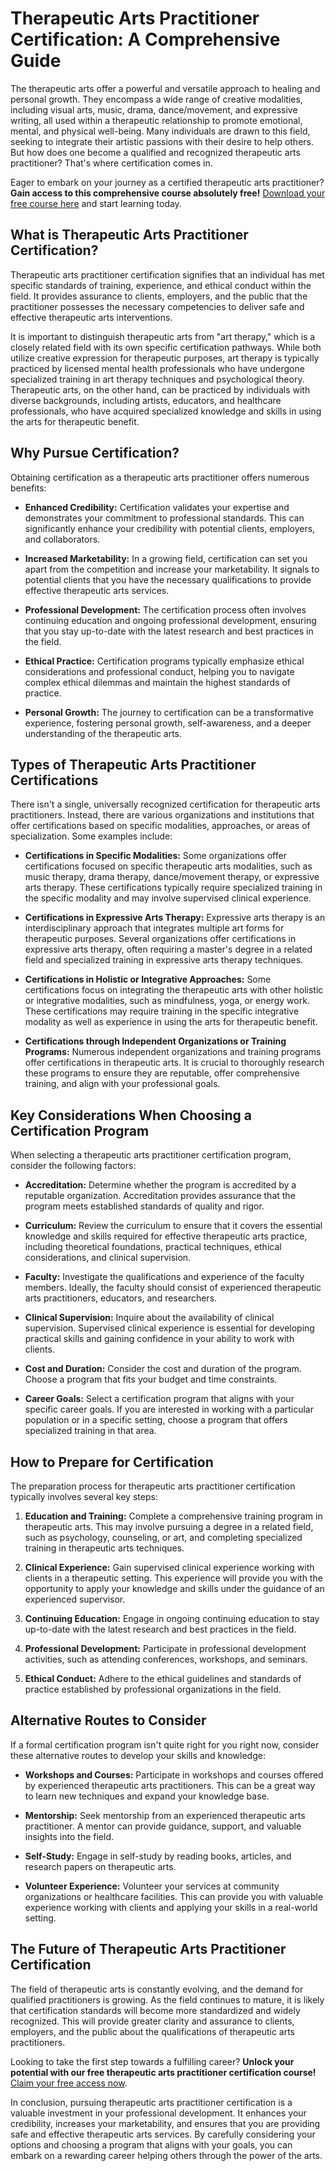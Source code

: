 # Therapeutic Arts Practitioner Certification: A Comprehensive Guide

The therapeutic arts offer a powerful and versatile approach to healing and personal growth. They encompass a wide range of creative modalities, including visual arts, music, drama, dance/movement, and expressive writing, all used within a therapeutic relationship to promote emotional, mental, and physical well-being. Many individuals are drawn to this field, seeking to integrate their artistic passions with their desire to help others. But how does one become a qualified and recognized therapeutic arts practitioner? That's where certification comes in.

Eager to embark on your journey as a certified therapeutic arts practitioner? **Gain access to this comprehensive course absolutely free!** [Download your free course here](https://udemywork.com/therapeutic-arts-practitioner-certification) and start learning today.

## What is Therapeutic Arts Practitioner Certification?

Therapeutic arts practitioner certification signifies that an individual has met specific standards of training, experience, and ethical conduct within the field. It provides assurance to clients, employers, and the public that the practitioner possesses the necessary competencies to deliver safe and effective therapeutic arts interventions.

It is important to distinguish therapeutic arts from "art therapy," which is a closely related field with its own specific certification pathways. While both utilize creative expression for therapeutic purposes, art therapy is typically practiced by licensed mental health professionals who have undergone specialized training in art therapy techniques and psychological theory. Therapeutic arts, on the other hand, can be practiced by individuals with diverse backgrounds, including artists, educators, and healthcare professionals, who have acquired specialized knowledge and skills in using the arts for therapeutic benefit.

## Why Pursue Certification?

Obtaining certification as a therapeutic arts practitioner offers numerous benefits:

*   **Enhanced Credibility:** Certification validates your expertise and demonstrates your commitment to professional standards. This can significantly enhance your credibility with potential clients, employers, and collaborators.

*   **Increased Marketability:** In a growing field, certification can set you apart from the competition and increase your marketability. It signals to potential clients that you have the necessary qualifications to provide effective therapeutic arts services.

*   **Professional Development:** The certification process often involves continuing education and ongoing professional development, ensuring that you stay up-to-date with the latest research and best practices in the field.

*   **Ethical Practice:** Certification programs typically emphasize ethical considerations and professional conduct, helping you to navigate complex ethical dilemmas and maintain the highest standards of practice.

*   **Personal Growth:** The journey to certification can be a transformative experience, fostering personal growth, self-awareness, and a deeper understanding of the therapeutic arts.

## Types of Therapeutic Arts Practitioner Certifications

There isn't a single, universally recognized certification for therapeutic arts practitioners. Instead, there are various organizations and institutions that offer certifications based on specific modalities, approaches, or areas of specialization. Some examples include:

*   **Certifications in Specific Modalities:** Some organizations offer certifications focused on specific therapeutic arts modalities, such as music therapy, drama therapy, dance/movement therapy, or expressive arts therapy. These certifications typically require specialized training in the specific modality and may involve supervised clinical experience.

*   **Certifications in Expressive Arts Therapy:** Expressive arts therapy is an interdisciplinary approach that integrates multiple art forms for therapeutic purposes. Several organizations offer certifications in expressive arts therapy, often requiring a master's degree in a related field and specialized training in expressive arts therapy techniques.

*   **Certifications in Holistic or Integrative Approaches:** Some certifications focus on integrating the therapeutic arts with other holistic or integrative modalities, such as mindfulness, yoga, or energy work. These certifications may require training in the specific integrative modality as well as experience in using the arts for therapeutic benefit.

*   **Certifications through Independent Organizations or Training Programs:** Numerous independent organizations and training programs offer certifications in therapeutic arts. It is crucial to thoroughly research these programs to ensure they are reputable, offer comprehensive training, and align with your professional goals.

## Key Considerations When Choosing a Certification Program

When selecting a therapeutic arts practitioner certification program, consider the following factors:

*   **Accreditation:** Determine whether the program is accredited by a reputable organization. Accreditation provides assurance that the program meets established standards of quality and rigor.

*   **Curriculum:** Review the curriculum to ensure that it covers the essential knowledge and skills required for effective therapeutic arts practice, including theoretical foundations, practical techniques, ethical considerations, and clinical supervision.

*   **Faculty:** Investigate the qualifications and experience of the faculty members. Ideally, the faculty should consist of experienced therapeutic arts practitioners, educators, and researchers.

*   **Clinical Supervision:** Inquire about the availability of clinical supervision. Supervised clinical experience is essential for developing practical skills and gaining confidence in your ability to work with clients.

*   **Cost and Duration:** Consider the cost and duration of the program. Choose a program that fits your budget and time constraints.

*   **Career Goals:** Select a certification program that aligns with your specific career goals. If you are interested in working with a particular population or in a specific setting, choose a program that offers specialized training in that area.

## How to Prepare for Certification

The preparation process for therapeutic arts practitioner certification typically involves several key steps:

1.  **Education and Training:** Complete a comprehensive training program in therapeutic arts. This may involve pursuing a degree in a related field, such as psychology, counseling, or art, and completing specialized training in therapeutic arts techniques.

2.  **Clinical Experience:** Gain supervised clinical experience working with clients in a therapeutic setting. This experience will provide you with the opportunity to apply your knowledge and skills under the guidance of an experienced supervisor.

3.  **Continuing Education:** Engage in ongoing continuing education to stay up-to-date with the latest research and best practices in the field.

4.  **Professional Development:** Participate in professional development activities, such as attending conferences, workshops, and seminars.

5.  **Ethical Conduct:** Adhere to the ethical guidelines and standards of practice established by professional organizations in the field.

## Alternative Routes to Consider

If a formal certification program isn't quite right for you right now, consider these alternative routes to develop your skills and knowledge:

*   **Workshops and Courses:** Participate in workshops and courses offered by experienced therapeutic arts practitioners. This can be a great way to learn new techniques and expand your knowledge base.

*   **Mentorship:** Seek mentorship from an experienced therapeutic arts practitioner. A mentor can provide guidance, support, and valuable insights into the field.

*   **Self-Study:** Engage in self-study by reading books, articles, and research papers on therapeutic arts.

*   **Volunteer Experience:** Volunteer your services at community organizations or healthcare facilities. This can provide you with valuable experience working with clients and applying your skills in a real-world setting.

## The Future of Therapeutic Arts Practitioner Certification

The field of therapeutic arts is constantly evolving, and the demand for qualified practitioners is growing. As the field continues to mature, it is likely that certification standards will become more standardized and widely recognized. This will provide greater clarity and assurance to clients, employers, and the public about the qualifications of therapeutic arts practitioners.

Looking to take the first step towards a fulfilling career? **Unlock your potential with our free therapeutic arts practitioner certification course!** [Claim your free access now](https://udemywork.com/therapeutic-arts-practitioner-certification).

In conclusion, pursuing therapeutic arts practitioner certification is a valuable investment in your professional development. It enhances your credibility, increases your marketability, and ensures that you are providing safe and effective therapeutic arts services. By carefully considering your options and choosing a program that aligns with your goals, you can embark on a rewarding career helping others through the power of the arts.
